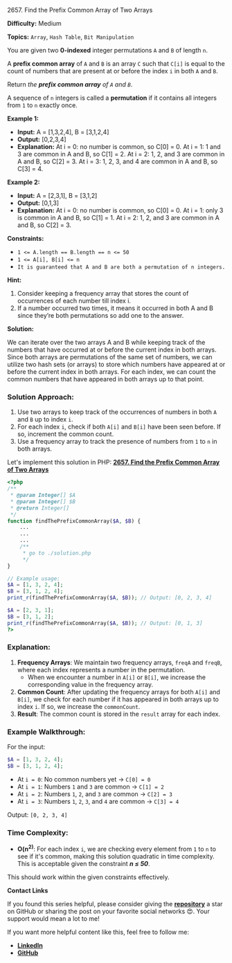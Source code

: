 2657\. Find the Prefix Common Array of Two Arrays

**Difficulty:** Medium

**Topics:** `Array`, `Hash Table`, `Bit Manipulation`

You are given two **0-indexed** integer permutations `A` and `B` of length `n`.

A **prefix common array** of `A` and `B` is an array `C` such that `C[i]` is equal to the count of numbers that are present at or before the index `i` in both `A` and `B`.

Return _the **prefix common array** of `A` and `B`_.

A sequence of `n` integers is called a **permutation** if it contains all integers from `1` to `n` exactly once.

**Example 1:**

- **Input:** A = [1,3,2,4], B = [3,1,2,4]
- **Output:** [0,2,3,4]
- **Explanation:** At i = 0: no number is common, so C[0] = 0.
  At i = 1: 1 and 3 are common in A and B, so C[1] = 2.
  At i = 2: 1, 2, and 3 are common in A and B, so C[2] = 3.
  At i = 3: 1, 2, 3, and 4 are common in A and B, so C[3] = 4.

**Example 2:**

- **Input:** A = [2,3,1], B = [3,1,2]
- **Output:** [0,1,3]
- **Explanation:** At i = 0: no number is common, so C[0] = 0.
  At i = 1: only 3 is common in A and B, so C[1] = 1.
  At i = 2: 1, 2, and 3 are common in A and B, so C[2] = 3.



**Constraints:**

- `1 <= A.length == B.length == n <= 50`
- `1 <= A[i], B[i] <= n`
- `It is guaranteed that A and B are both a permutation of n integers.`


**Hint:**
1. Consider keeping a frequency array that stores the count of occurrences of each number till index i.
2. If a number occurred two times, it means it occurred in both A and B since they’re both permutations so add one to the answer.



**Solution:**

We can iterate over the two arrays A and B while keeping track of the numbers that have occurred at or before the current index in both arrays. Since both arrays are permutations of the same set of numbers, we can utilize two hash sets (or arrays) to store which numbers have appeared at or before the current index in both arrays. For each index, we can count the common numbers that have appeared in both arrays up to that point.

### Solution Approach:
1. Use two arrays to keep track of the occurrences of numbers in both `A` and `B` up to index `i`.
2. For each index `i`, check if both `A[i]` and `B[i]` have been seen before. If so, increment the common count.
3. Use a frequency array to track the presence of numbers from `1` to `n` in both arrays.

Let's implement this solution in PHP: **[2657. Find the Prefix Common Array of Two Arrays](https://github.com/mah-shamim/leet-code-in-php/tree/main/algorithms/002657-find-the-prefix-common-array-of-two-arrays/solution.php)**

```php
<?php
/**
 * @param Integer[] $A
 * @param Integer[] $B
 * @return Integer[]
 */
function findThePrefixCommonArray($A, $B) {
    ...
    ...
    ...
    /**
     * go to ./solution.php
     */
}

// Example usage:
$A = [1, 3, 2, 4];
$B = [3, 1, 2, 4];
print_r(findThePrefixCommonArray($A, $B)); // Output: [0, 2, 3, 4]

$A = [2, 3, 1];
$B = [3, 1, 2];
print_r(findThePrefixCommonArray($A, $B)); // Output: [0, 1, 3]
?>
```

### Explanation:

1. **Frequency Arrays**: We maintain two frequency arrays, `freqA` and `freqB`, where each index represents a number in the permutation.
   - When we encounter a number in `A[i]` or `B[i]`, we increase the corresponding value in the frequency array.
2. **Common Count**: After updating the frequency arrays for both `A[i]` and `B[i]`, we check for each number if it has appeared in both arrays up to index `i`. If so, we increase the `commonCount`.
3. **Result**: The common count is stored in the `result` array for each index.

### Example Walkthrough:

For the input:
```php
$A = [1, 3, 2, 4];
$B = [3, 1, 2, 4];
```

- At `i = 0`: No common numbers yet → `C[0] = 0`
- At `i = 1`: Numbers `1` and `3` are common → `C[1] = 2`
- At `i = 2`: Numbers `1`, `2`, and `3` are common → `C[2] = 3`
- At `i = 3`: Numbers `1`, `2`, `3`, and `4` are common → `C[3] = 4`

Output: `[0, 2, 3, 4]`

### Time Complexity:
- **O(n<sup>2)</sup>**: For each index `i`, we are checking every element from `1` to `n` to see if it's common, making this solution quadratic in time complexity. This is acceptable given the constraint _**n ≤ 50**_.

This should work within the given constraints effectively.

**Contact Links**

If you found this series helpful, please consider giving the **[repository](https://github.com/mah-shamim/leet-code-in-php)** a star on GitHub or sharing the post on your favorite social networks 😍. Your support would mean a lot to me!

If you want more helpful content like this, feel free to follow me:

- **[LinkedIn](https://www.linkedin.com/in/arifulhaque/)**
- **[GitHub](https://github.com/mah-shamim)**
